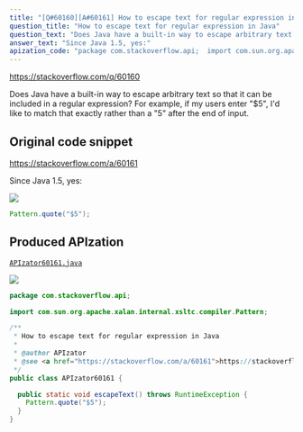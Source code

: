 ```yaml
---
title: "[Q#60160][A#60161] How to escape text for regular expression in Java"
question_title: "How to escape text for regular expression in Java"
question_text: "Does Java have a built-in way to escape arbitrary text so that it can be included in a regular expression? For example, if my users enter \"$5\", I'd like to match that exactly rather than a \"5\" after the end of input."
answer_text: "Since Java 1.5, yes:"
apization_code: "package com.stackoverflow.api;  import com.sun.org.apache.xalan.internal.xsltc.compiler.Pattern;  /**  * How to escape text for regular expression in Java  *  * @author APIzator  * @see <a href=\"https://stackoverflow.com/a/60161\">https://stackoverflow.com/a/60161</a>  */ public class APIzator60161 {    public static void escapeText() throws RuntimeException {     Pattern.quote(\"$5\");   } }"
---
```


https://stackoverflow.com/q/60160

Does Java have a built-in way to escape arbitrary text so that it can be included in a regular expression? For example, if my users enter &quot;$5&quot;, I&#x27;d like to match that exactly rather than a &quot;5&quot; after the end of input.



## Original code snippet

https://stackoverflow.com/a/60161

Since Java 1.5, yes:

<div class="code-logo"><img src="/stackoverflow.png" /></div>

```java
Pattern.quote("$5");
```

## Produced APIzation

[`APIzator60161.java`](https://github.com/pasqualesalza/apization-temp-data/raw/master/search/APIzator60161.java)

<div class="code-logo"><img src="/apizator.png" /></div>

```java
package com.stackoverflow.api;

import com.sun.org.apache.xalan.internal.xsltc.compiler.Pattern;

/**
 * How to escape text for regular expression in Java
 *
 * @author APIzator
 * @see <a href="https://stackoverflow.com/a/60161">https://stackoverflow.com/a/60161</a>
 */
public class APIzator60161 {

  public static void escapeText() throws RuntimeException {
    Pattern.quote("$5");
  }
}

```